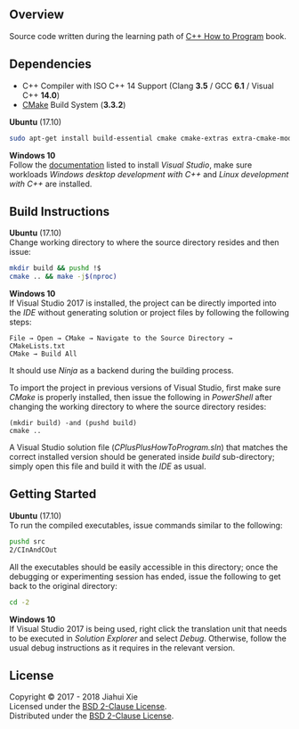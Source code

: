 ## Overview
Source code written during the learning path of [C++ How to Program][HTP]
book.

## Dependencies
* C++ Compiler with ISO C++ 14 Support (Clang **3.5** / GCC **6.1** / Visual C++ **14.0**)
* [CMake](https://cmake.org/) Build System (**3.3.2**)

**Ubuntu** (17.10)  
```bash
sudo apt-get install build-essential cmake cmake-extras extra-cmake-modules
```

**Windows 10**  
Follow the [documentation][VS2017] listed to install *Visual Studio*, make sure
workloads *Windows desktop development with C++* and
*Linux development with C++* are installed.

## Build Instructions
**Ubuntu** (17.10)  
Change working directory to where the source directory resides and then issue:
```bash
mkdir build && pushd !$
cmake .. && make -j$(nproc)
```

**Windows 10**  
If Visual Studio 2017 is installed, the project can be directly imported into
the *IDE* without generating solution or project files by following the
following steps:
```
File → Open → CMake → Navigate to the Source Directory → CMakeLists.txt
CMake → Build All
```
It should use *Ninja* as a backend during the building process.

To import the project in previous versions of Visual Studio, first make sure
*CMake* is properly installed, then issue the following in *PowerShell* after
changing the working directory to where the source directory resides:
```
(mkdir build) -and (pushd build)
cmake ..
```
A Visual Studio solution file (*CPlusPlusHowToProgram.sln*) that matches the
correct installed version should be generated inside *build* sub-directory;
simply open this file and build it with the *IDE* as usual.

## Getting Started
**Ubuntu** (17.10)  
To run the compiled executables, issue commands similar to the following:
```bash
pushd src
2/CInAndCOut
```
All the executables should be easily accessible in this directory; once the
debugging or experimenting session has ended, issue the following to get back
to the original directory:
```bash
cd -2
```

**Windows 10**  
If Visual Studio 2017 is being used, right click the translation unit that
needs to be executed in *Solution Explorer* and select *Debug*. Otherwise, follow
the usual debug instructions as it requires in the relevant version.

## License
Copyright © 2017 - 2018 Jiahui Xie  
Licensed under the [BSD 2-Clause License][BSD2].  
Distributed under the [BSD 2-Clause License][BSD2].  

[BSD2]: https://opensource.org/licenses/BSD-2-Clause
[HTP]: https://www.deitel.com/books/cpphtp10
[VS2017]: https://docs.microsoft.com/en-us/visualstudio/install/install-visual-studio
[CMAKEGENERATORS]: https://cmake.org/cmake/help/git-master/manual/cmake-generators.7.html
